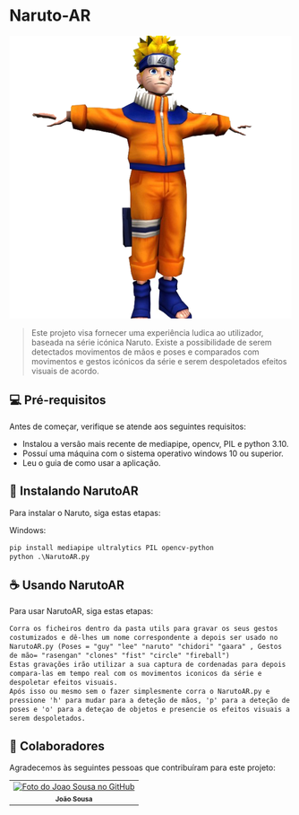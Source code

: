 # Naruto-AR



<img src="assets/images/naruto-model.png" alt="Exemplo imagem">

> Este projeto visa fornecer uma experiência ludica ao utilizador, baseada na série icónica Naruto. Existe a possibilidade de serem detectados movimentos de mãos e poses e comparados com movimentos e gestos icónicos da série e serem despoletados efeitos visuais de acordo.


## 💻 Pré-requisitos

Antes de começar, verifique se atende aos seguintes requisitos:

- Instalou a versão mais recente de mediapipe, opencv, PIL e python 3.10.
- Possuí uma máquina com o sistema operativo windows 10 ou superior.
- Leu o guia de como usar a aplicação.

## 🚀 Instalando NarutoAR

Para instalar o Naruto, siga estas etapas:

Windows:

```
pip install mediapipe ultralytics PIL opencv-python
python .\NarutoAR.py
```

## ☕ Usando NarutoAR

Para usar NarutoAR, siga estas etapas:

```
Corra os ficheiros dentro da pasta utils para gravar os seus gestos costumizados e dê-lhes um nome correspondente a depois ser usado no NarutoAR.py (Poses = "guy" "lee" "naruto" "chidori" "gaara" , Gestos de mão= "rasengan" "clones" "fist" "circle" "fireball")
Estas gravações irão utilizar a sua captura de cordenadas para depois compara-las em tempo real com os movimentos iconicos da série e despoletar efeitos visuais.
Após isso ou mesmo sem o fazer simplesmente corra o NarutoAR.py e pressione 'h' para mudar para a deteção de mãos, 'p' para a deteção de poses e 'o' para a deteçao de objetos e presencie os efeitos visuais a serem despoletados.
```


## 🤝 Colaboradores

Agradecemos às seguintes pessoas que contribuíram para este projeto:

<table>
  <tr>
    <td align="center">
      <a href="#" title="defina o título do link">
        <img src="[https://avatars3.githubusercontent.com/u/31936044](https://avatars.githubusercontent.com/u/147410029?v=4)" width="100px;" alt="Foto do Joao Sousa no GitHub"/><br>
        <sub>
          <b>João Sousa</b>
        </sub>
      </a>
    </td>
    
</table>

